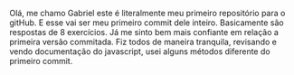 Olá, me chamo Gabriel este é literalmente meu primeiro repositório para o gitHub.
E esse vai ser meu primeiro commit dele inteiro.
Basicamente são respostas de 8 exercícios.
Já me sinto bem mais confiante em relação a primeira versão commitada.
Fiz todos de maneira tranquila, revisando e vendo documentação do javascript, usei alguns métodos diferente do primeiro commit.
